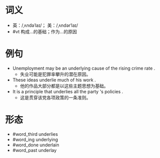 # 词义
- 英：/ˌʌndəˈlaɪ/； 美：/ˌʌndərˈlaɪ/
- #vt 构成…的基础；作为…的原因
# 例句
- Unemployment may be an underlying cause of the rising crime rate .
	- 失业可能是犯罪率攀升的潜在原因。
- These ideas underlie much of his work .
	- 他的作品大部分都是以这些主题思想为基础。
- It is a principle that underlies all the party 's policies .
	- 这是贯穿该党各项政策的一条准则。
# 形态
- #word_third underlies
- #word_ing underlying
- #word_done underlain
- #word_past underlay
